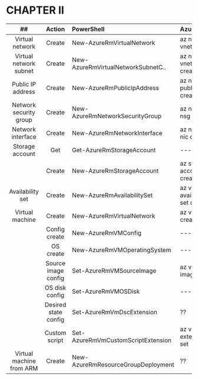 # CHAPTER II

|            ##            | Action               | PowerShell                         | Azure CLI                        |
|:------------------------:|:--------------------:|:-----------------------------------|:---------------------------------|
|      Virtual network     | Create               | New-AzureRmVirtualNetwork          | az network vnet create           |
|  Virtual network subnet  | Create               | New-AzureRmVirtualNetworkSubnetC.. | az network vnet subnet create    |
|     Public IP address    | Create               | New-AzureRmPublicIpAddress         | az network public-ip create      |
|  Network security group  | Create               | New-AzureRmNetworkSecurityGroup    | az network nsg create            |
|     Network interface    | Create               | New-AzureRmNetworkInterface        | az network nic create            |
|      Storage account     | Get                  | Get-AzureRmStorageAccount          | ---                              |
|                          | Create               | New-AzureRmStorageAccount          | az storate account create        |
|     Availability set     | Create               | New-AzureRmAvailabilitySet         | az vm availability-set create    |
|      Virtual machine     | Create               | New-AzureRmVirtualNetwork          | az vm create                     |
|                          | Config create        | New-AzureRmVMConfig                | ---                              |
|                          | OS create            | New-AzureRmVMOperatingSystem       | ---                              |
|                          | Source image config  | Set-AzureRmVMSourceImage           | az vm image list                 |
|                          | OS disk config       | Set-AzureRmVMOSDisk                | ---                              |
|                          | Desired state config | Set-AzureRmVmDscExtension          | ??                               |
|                          | Custom script        | Set-AzureRmVmCustomScriptExtension | az vm extension set              |
| Virtual machine from ARM | Create               | New-AzureRmResourceGroupDeployment | ??                               |

